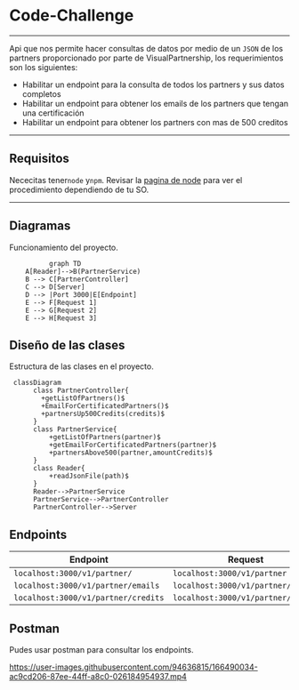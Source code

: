 # Code-Challenge
___

Api que nos permite hacer consultas de datos por medio de un `JSON` de los partners proporcionado por parte de VisualPartnership, los requerimientos son los siguientes:

* Habilitar un endpoint para la consulta de todos los partners y sus datos completos
* Habilitar un endpoint para obtener los emails de los partners  que tengan una certificación
* Habilitar un endpoint para obtener los partners con mas de 500 creditos
___
## Requisitos

Nececitas tener`node` y`npm`. 
Revisar la [pagina de node](https://nodejs.org/es/download/) para ver el procedimiento dependiendo de tu SO.

___

## Diagramas

Funcionamiento del proyecto.

```mermaid
          graph TD
    A[Reader]-->B(PartnerService)
    B --> C[PartnerController]
    C --> D[Server]
    D --> |Port 3000|E[Endpoint]
    E --> F[Request 1]
    E --> G[Request 2]
    E --> H[Request 3]
```

## Diseño de las clases
Estructura de las clases en el proyecto.
```mermaid
 classDiagram      
      class PartnerController{
        +getListOfPartners()$
        +EmailForCertificatedPartners()$
        +partnersUp500Credits(credits)$
      }
      class PartnerService{
          +getListOfPartners(partner)$
          +getEmailForCertificatedPartners(partner)$
          +partnersAbove500(partner,amountCredits)$
      }
      class Reader{
          +readJsonFile(path)$
      }
      Reader-->PartnerService
      PartnerService-->PartnerController
      PartnerController-->Server
```

## Endpoints

| Endpoint | Request |
|---|---|
| `localhost:3000/v1/partner/` | `localhost:3000/v1/partner` | 
| `localhost:3000/v1/partner/emails` | `localhost:3000/v1/partner/emails` | 
| `localhost:3000/v1/partner/credits` | `localhost:3000/v1/partner/500` | 


## Postman

Pudes usar postman para consultar los endpoints.

https://user-images.githubusercontent.com/94636815/166490034-ac9cd206-87ee-44ff-a8c0-026184954937.mp4


